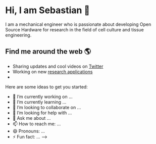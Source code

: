 # Hi, I am Sebastian 👋

I am a mechanical engineer who is passionate about developing Open Source Hardware for research in the field of cell culture and tissue engineering.

## Find me around the web :earth_americas:

- Sharing updates and cool videos on [Twitter](https://twitter.com/se_eggert)
- Working on new [research applications](https://www.mw.tum.de/mmi/team/staff-list/sebastian-eggert/)
- 



Here are some ideas to get you started:

- 🔭 I’m currently working on ...
- 🌱 I’m currently learning ...
- 👯 I’m looking to collaborate on ...
- 🤔 I’m looking for help with ...
- 💬 Ask me about ...
- 📫 How to reach me: ...
- 😄 Pronouns: ...
- ⚡ Fun fact: ...
-->
